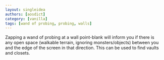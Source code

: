 ```yaml
---
layout: singleidea
authors: [aosdict]
category: [vanilla]
tags: [wand of probing, probing, walls]
---
```

Zapping a wand of probing at a wall point-blank will inform you if there is any open space (walkable terrain, ignoring monsters/objects) between you and the edge of the screen in that direction. This can be used to find vaults and closets.
